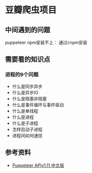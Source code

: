 # 豆瓣爬虫项目

## 中间遇到的问题
puppeteer npm安装不上：
通过cnpm安装

## 需要看的知识点
### 进程的9个问题
- 什么是同步异步
- 什么是异步IO
- 什么是阻塞非阻塞
- 什么是事件循环与事件驱动  
- 什么是单线程
- 什么是进程
- 什么是子进程
- 怎样启动子进程
- 进程间如何通信



## 参考资料
- [Puppeteer APIv1.11 中文版](https://yq.aliyun.com/articles/607102)